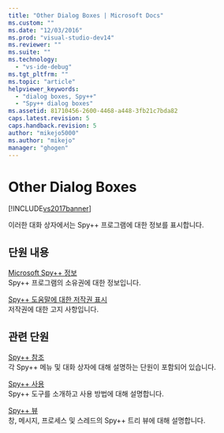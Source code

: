 ```yaml
---
title: "Other Dialog Boxes | Microsoft Docs"
ms.custom: ""
ms.date: "12/03/2016"
ms.prod: "visual-studio-dev14"
ms.reviewer: ""
ms.suite: ""
ms.technology: 
  - "vs-ide-debug"
ms.tgt_pltfrm: ""
ms.topic: "article"
helpviewer_keywords: 
  - "dialog boxes, Spy++"
  - "Spy++ dialog boxes"
ms.assetid: 81710456-2600-4468-a448-3fb21c7bda82
caps.latest.revision: 5
caps.handback.revision: 5
author: "mikejo5000"
ms.author: "mikejo"
manager: "ghogen"
---
```

# Other Dialog Boxes
[!INCLUDE[vs2017banner](../code-quality/includes/vs2017banner.md)]

이러한 대화 상자에서는 Spy\+\+ 프로그램에 대한 정보를 표시합니다.  
  
## 단원 내용  
 [Microsoft Spy\+\+ 정보](../debugger/about-microsoft-spy-increment.md)  
 Spy\+\+ 프로그램의 소유권에 대한 정보입니다.  
  
 [Spy\+\+ 도움말에 대한 저작권 표시](../debugger/copyright-notice-for-spy-increment-help.md)  
 저작권에 대한 고지 사항입니다.  
  
## 관련 단원  
 [Spy\+\+ 참조](../debugger/spy-increment-reference.md)  
 각 Spy\+\+ 메뉴 및 대화 상자에 대해 설명하는 단원이 포함되어 있습니다.  
  
 [Spy\+\+ 사용](../debugger/using-spy-increment.md)  
 Spy\+\+ 도구를 소개하고 사용 방법에 대해 설명합니다.  
  
 [Spy\+\+ 뷰](../debugger/spy-increment-views.md)  
 창, 메시지, 프로세스 및 스레드의 Spy\+\+ 트리 뷰에 대해 설명합니다.